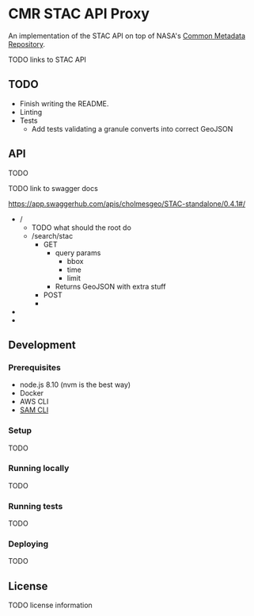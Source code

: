 # CMR STAC API Proxy

An implementation of the STAC API on top of NASA's [Common Metadata Repository](https://cmr.earthdata.nasa.gov/search/).

TODO links to STAC API

## TODO

* Finish writing the README.
* Linting
* Tests
  - Add tests validating a granule converts into correct GeoJSON

## API

TODO

TODO link to swagger docs

https://app.swaggerhub.com/apis/cholmesgeo/STAC-standalone/0.4.1#/

* /
  - TODO what should the root do
  * /search/stac
    - GET
      - query params
        - bbox
        - time
        - limit
      - Returns GeoJSON with extra stuff
    - POST
    -
*
*

## Development

### Prerequisites

* node.js 8.10 (nvm is the best way)
* Docker
* AWS CLI
* [SAM CLI](https://github.com/awslabs/aws-sam-cli)

### Setup

TODO

### Running locally

TODO

### Running tests

TODO

### Deploying

TODO


## License

TODO license information
